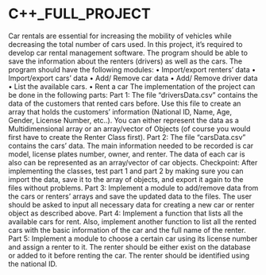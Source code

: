 # C++_FULL_PROJECT
Car rentals are essential for increasing the mobility of vehicles while decreasing the total number of cars used. In this project, it’s required to develop car rental management software. The program should be able to save the information about the renters (drivers) as well as the cars.
The program should have the
following modules:
• Import/export renters’ data
• Import/export cars’ data
• Add/ Remove car data
• Add/ Remove driver data
• List the available cars.
• Rent a car
The implementation of the project can be done in the following parts:
Part 1:
The file “driversData.csv” contains the data of the customers that rented cars
before. Use this file to create an array that holds the customers’ information
(National ID, Name, Age, Gender, License Number, etc..). You can either represent
the data as a Multidimensional array or an array/vector of Objects (of course you
would first have to create the Renter Class first).
Part 2:
The file “carsData.csv” contains the cars’ data. The main information needed to
be recorded is car model, license plates number, owner, and renter. The data of
each car is also can be represented as an array/vector of car objects.
Checkpoint: After implementing the classes, test part 1 and part 2 by making sure
you can import the data, save it to the array of objects, and export it again to the
files without problems.
Part 3:
Implement a module to add/remove data from the cars or renters’ arrays and
save the updated data to the files. The user should be asked to input all necessary
data for creating a new car or renter object as described above.
Part 4:
Implement a function that lists all the available cars for rent. Also, implement
another function to list all the rented cars with the basic information of the car
and the full name of the renter.
Part 5:
Implement a module to choose a certain car using its license number and assign a
renter to it. The renter should be either exist on the database or added to it
before renting the car. The renter should be identified using the national ID. 
